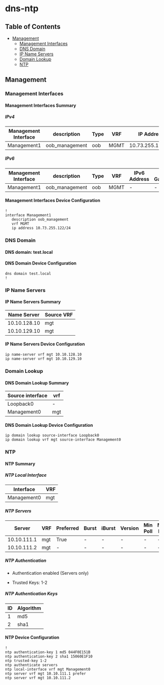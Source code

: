 # dns-ntp

## Table of Contents

- [Management](#management)
  - [Management Interfaces](#management-interfaces)
  - [DNS Domain](#dns-domain)
  - [IP Name Servers](#ip-name-servers)
  - [Domain Lookup](#domain-lookup)
  - [NTP](#ntp)

## Management

### Management Interfaces

#### Management Interfaces Summary

##### IPv4

| Management Interface | description | Type | VRF | IP Address | Gateway |
| -------------------- | ----------- | ---- | --- | ---------- | ------- |
| Management1 | oob_management | oob | MGMT | 10.73.255.122/24 | 10.73.255.2 |

##### IPv6

| Management Interface | description | Type | VRF | IPv6 Address | IPv6 Gateway |
| -------------------- | ----------- | ---- | --- | ------------ | ------------ |
| Management1 | oob_management | oob | MGMT | - | - |

#### Management Interfaces Device Configuration

```eos
!
interface Management1
   description oob_management
   vrf MGMT
   ip address 10.73.255.122/24
```

### DNS Domain

#### DNS domain: test.local

#### DNS Domain Device Configuration

```eos
dns domain test.local
!
```

### IP Name Servers

#### IP Name Servers Summary

| Name Server | Source VRF |
| ----------- | ---------- |
| 10.10.128.10 | mgt |
| 10.10.129.10 | mgt |

#### IP Name Servers Device Configuration

```eos
ip name-server vrf mgt 10.10.128.10
ip name-server vrf mgt 10.10.129.10
```

### Domain Lookup

#### DNS Domain Lookup Summary

| Source interface | vrf |
| ---------------- | --- |
| Loopback0 | - |
| Management0 | mgt |

#### DNS Domain Lookup Device Configuration

```eos
ip domain lookup source-interface Loopback0
ip domain lookup vrf mgt source-interface Management0
```

### NTP

#### NTP Summary

##### NTP Local Interface

| Interface | VRF |
| --------- | --- |
| Management0 | mgt |

##### NTP Servers

| Server | VRF | Preferred | Burst | iBurst | Version | Min Poll | Max Poll | Local-interface | Key |
| ------ | --- | --------- | ----- | ------ | ------- | -------- | -------- | --------------- | --- |
| 10.10.111.1 | mgt | True | - | - | - | - | - | - | - |
| 10.10.111.2 | mgt | - | - | - | - | - | - | - | - |

##### NTP Authentication

- Authentication enabled (Servers only)

- Trusted Keys: 1-2

##### NTP Authentication Keys

| ID | Algorithm |
| -- | -------- |
| 1 | md5 |
| 2 | sha1 |

#### NTP Device Configuration

```eos
!
ntp authentication-key 1 md5 044F0E151B
ntp authentication-key 2 sha1 15060E1F10
ntp trusted-key 1-2
ntp authenticate servers
ntp local-interface vrf mgt Management0
ntp server vrf mgt 10.10.111.1 prefer
ntp server vrf mgt 10.10.111.2
```
